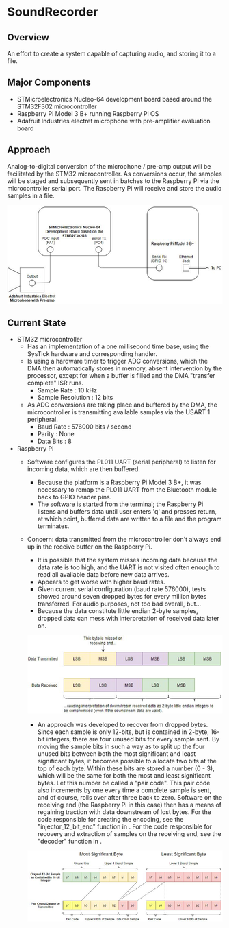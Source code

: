 # SoundRecorder

## Overview

An effort to create a system capable of capturing audio, and storing it to a file. 

## Major Components

* STMicroelectronics Nucleo-64 development board based around the STM32F302 microcontroller
* Raspberry Pi Model 3 B+ running Raspberry Pi OS
* Adafruit Industries electret microphone with pre-amplifier evaluation board

## Approach

Analog-to-digital conversion of the microphone / pre-amp output will be facilitated by the STM32 microcontroller. As conversions occur, the samples will be staged 
and subsequently sent in batches to the Raspberry Pi via the microcontroller serial port. The Raspberry Pi will receive and store the audio samples in a file. 


![Figure 1 : System Overview](Diagrams/setup.JPG?raw=true)


## Current State

* STM32 microcontroller
  * Has an implementation of a one millisecond time base, using the SysTick hardware and corresponding handler.
  * Is using a hardware timer to trigger ADC conversions, which the DMA then automatically stores in memory, absent intervention by the processor, except for when a buffer is filled and the DMA "transfer complete" ISR runs.
    * Sample Rate : 10 kHz
    * Sample Resolution : 12 bits
  * As ADC conversions are taking place and buffered by the DMA, the microcontroller is transmitting available samples via the USART 1 peripheral.
    * Baud Rate : 576000 bits / second
    * Parity : None
    * Data Bits : 8
* Raspberry Pi
  * Software configures the PL011 UART (serial peripheral) to listen for incoming data, which are then buffered.
    * Because the platform is a Raspberry Pi Model 3 B+, it was necessary to remap the PL011 UART from the Bluetooth module back to GPIO header pins.
    * The software is started from the terminal; the Raspberry Pi listens and buffers data until user enters 'q' and presses return, at which point, buffered data are written to a file and the program terminates.  
  * Concern: data transmitted from the microcontroller don't always end up in the receive buffer on the Raspberry Pi. 
    * It is possible that the system misses incoming data because the data rate is too high, and the UART is not visited often enough to read all available data before new data arrives.
    * Appears to get worse with higher baud rates.
    * Given current serial configuration (baud rate 576000), tests showed around seven dropped bytes for every million bytes transferred. For audio purposes, not too bad overall, but...
    * Because the data constitute little endian 2-byte samples, dropped data can mess with interpretation of received data later on. 
 
 
    ![Figure 2 : Dropped Data Issue](Diagrams/byte_drop_illustration.JPG?raw=true)
 
 
    * An approach was developed to recover from dropped bytes. Since each sample is only 12-bits, but is contained in 2-byte, 16-bit integers, there are four unused bits for every sample sent. By moving the sample bits in such a way as to split up the four unused bits between both the most significant and least significant bytes, it becomes possible to allocate two bits at the top of each byte. Within these bits are stored a number (0 - 3), which will be the same for both the most and least significant bytes. Let this number be called a "pair code". This pair code also increments by one every time a complete sample is sent, and of course, rolls over after three back to zero. Software on the receiving end (the Raspberry Pi in this case) then has a means of regaining traction with data downstream of lost bytes. For the code responsible for creating the encoding, see the "injector_12_bit_enc" function in [](AudioCapture/STM32F302R8/source/injector.c). For the code responsible for recovery and extraction of samples on the receiving end, see the "decoder" function in [](SerialLog/RPI_M3_B_PLUS/source/decoder.c). 
    
    
    ![Figure 3 : Encoding of Sample Data and Pair Codes for Transmission](Diagrams/pair_coding.JPG?raw=true)


